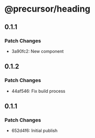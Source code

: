 # @precursor/heading

## 0.1.1

### Patch Changes

-   3a90fc2: New component

## 0.1.2

### Patch Changes

-   44af546: Fix build process

## 0.1.1

### Patch Changes

-   652d4f6: Initial publish
